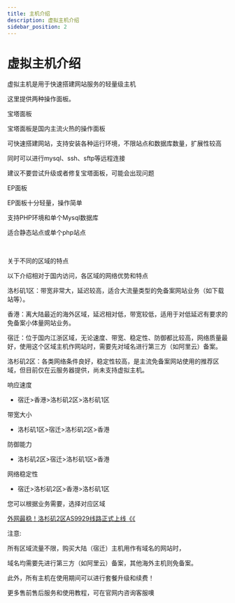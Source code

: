 ```yaml
---
title: 主机介绍
description: 虚拟主机介绍
sidebar_position: 2
---
```

# 虚拟主机介绍

虚拟主机是用于快速搭建网站服务的轻量级主机

这里提供两种操作面板。



宝塔面板

宝塔面板是国内主流火热的操作面板

可快速搭建网站，支持安装各种运行环境，不限站点和数据库数量，扩展性较高

同时可以进行mysql、ssh、sftp等远程连接

建议不要尝试升级或者修复宝塔面板，可能会出现问题



EP面板

EP面板十分轻量，操作简单

支持PHP环境和单个Mysql数据库

适合静态站点或单个php站点

‍

关于不同的区域的特点

以下介绍相对于国内访问，各区域的网络优势和特点

洛杉矶1区：带宽非常大，延迟较高，适合大流量类型的免备案网站业务（如下载站等）。

香港：离大陆最近的海外区域，延迟相对低，带宽较低，适用于对低延迟有要求的免备案小体量网站业务。

宿迁：位于国内江浙区域，无论速度、带宽、稳定性、防御都比较高，网络质量最好，使用这个区域主机作网站时，需要先对域名进行第三方（如阿里云）备案。

洛杉矶2区：各类网络条件良好，稳定性较高，是主流免备案网站使用的推荐区域，但目前仅在云服务器提供，尚未支持虚拟主机。


响应速度

* 宿迁>香港>洛杉矶2区>洛杉矶1区

带宽大小

* 洛杉矶1区>宿迁>洛杉矶2区>香港

防御能力

* 洛杉矶2区>宿迁>洛杉矶1区>香港

网络稳定性

* 宿迁>洛杉矶2区>香港>洛杉矶1区

您可以根据业务需要，选择对应区域

[外网最稳！洛杉矶2区AS9929线路正式上线《《](https://www.rainyun.cc/rcs)

注意: 

所有区域流量不限，购买大陆（宿迁）主机用作有域名的网站时，

域名均需要先进行第三方（如阿里云）备案，其他海外主机则免备案。

此外，所有主机在使用期间可以进行套餐升级和续费！


更多售前售后服务和使用教程，可在官网内咨询客服噢